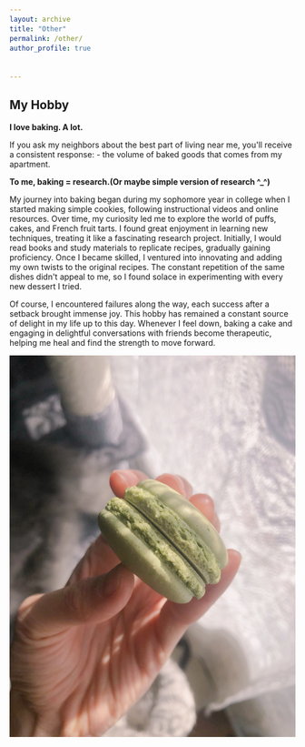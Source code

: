 ```yaml
---
layout: archive
title: "Other"
permalink: /other/
author_profile: true


---
```

## My Hobby ##

**I love baking. A lot.**

If you ask my neighbors about the best part of living near me, you'll receive a consistent response: - the volume of baked goods that comes from my apartment.

**To me, baking = research.(Or maybe simple version of research ^_^)**

My journey into baking began during my sophomore year in college when I started making simple cookies, following instructional videos and online resources. Over time, my curiosity led me to explore the world of puffs, cakes, and French fruit tarts. I found great enjoyment in learning new techniques, treating it like a fascinating research project. Initially, I would read books and study materials to replicate recipes, gradually gaining proficiency. Once I became skilled, I ventured into innovating and adding my own twists to the original recipes. The constant repetition of the same dishes didn't appeal to me, so I found solace in experimenting with every new dessert I tried.

Of course, I encountered failures along the way, each success after a setback brought immense joy. This hobby has remained a constant source of delight in my life up to this day.  Whenever I feel down, baking a cake and engaging in delightful conversations with friends become therapeutic, helping me heal and find the strength to move forward.

![](/images/baking/macaron.jpg)